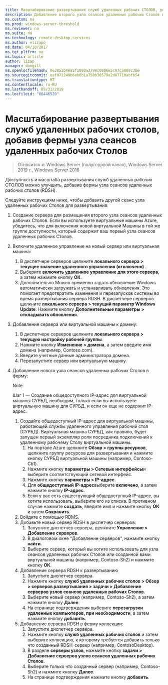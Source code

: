 ```yaml
---
title: Масштабирование развертывания служб удаленных рабочих СТОЛОВ, добавив фермы узла сеансов удаленных рабочих Столов
description: Добавление второго узла сеансов удаленных рабочих Столов в среде служб удаленных рабочих СТОЛОВ.
ms.custom: na
ms.prod: windows-server-threshold
ms.reviewer: na
ms.suite: na
ms.technology: remote-desktop-services
ms.author: elizapo
ms.date: 04/10/2017
ms.tgt_pltfrm: na
ms.topic: article
author: lizap
manager: dongill
ms.openlocfilehash: 0e3852b4ea5f1080a3798c0806e5c87ca808c3be
ms.sourcegitcommit: eaf071249b6eb6b1a758b38579a2d87710abfb54
ms.translationtype: MT
ms.contentlocale: ru-RU
ms.lasthandoff: 05/31/2019
ms.locfileid: "66446520"
---
```

# <a name="scale-out-your-remote-desktop-services-deployment-by-adding-an-rd-session-host-farm"></a>Масштабирование развертывания служб удаленных рабочих столов, добавив фермы узла сеансов удаленных рабочих Столов

>Относится к: Windows Server (полугодовой канал), Windows Server 2019 г., Windows Server 2016

Доступность и масштаба развертывания служб удаленных рабочих СТОЛОВ можно улучшить, добавив фермы узла сеансов удаленных рабочих столов (RDSH).   
  
 
Следуйте инструкциям ниже, чтобы добавить другой сеанс узла удаленных рабочих Столов для развертывания:  
  
1. Создание сервера для размещения второго узла сеансов удаленных рабочих Столов. Если вы используете виртуальные машины Azure, убедитесь, что для включения новой виртуальной Машины в той же группе доступности, который содержит ваш первый узла сеансов удаленных рабочих Столов.
2. Включите удаленное управление на новый сервер или виртуальная машина:
   1. В диспетчере серверов щелкните **локального сервера > текущее значение удаленного управления (отключено)** . 
   2. Выберите **включить удаленное управление для этого сервера**, а затем нажмите кнопку **ОК**. 
   3. Дополнительно Можно временно задать обновление Windows автоматически загружать и устанавливать обновления. Это помогает предотвратить изменения и перезапусков системы во время развертывания сервера RDSH. В диспетчере серверов щелкните **локального сервера > текущий параметр Windows Update**. Нажмите кнопку **Дополнительные параметры > откладывать обновления**. 
3. Добавление сервера или виртуальной машины к домену:
   1. В диспетчере серверов щелкните **локального сервера > текущую настройку рабочей группы**. 
   2. Нажмите кнопку **Изменение > домена**, а затем введите имя домена (например, Contoso.com). 
   3. Введите учетные данные администратора домена. 
   4. Перезапустите сервер или виртуальную машину.
4. Добавление нового узла сеансов удаленных рабочих Столов в ферму:
   >[!NOTE] 
   > Шаг 1 — Создание общедоступного IP-адрес для виртуальной машины СУРБД, необходим, только если вы используете виртуальную машину для СУРБД, и если он еще не содержит IP-адрес.
   
   1. Создайте общедоступный IP-адрес для виртуальной машины, работающей службы удаленного управления рабочий стол (СУРБД). Виртуальная машина СУРБД, как правило, будет запущен первый экземпляр роли посредника подключений к удаленному рабочему Столу виртуальной машины.  
       1. На портале Azure щелкните **Обзор > группы ресурсов**, щелкните группу ресурсов для развертывания и нажмите кнопку СУРБД виртуальной машины (например, Contoso-Cb1).  
       2. Нажмите кнопку **параметры > Сетевые интерфейсы**и выберите соответствующий сетевой интерфейс.   
       3. Нажмите кнопку **параметры > IP-адрес**.
       4. Для **общедоступный IP-адрес**выберите **включено**, а затем нажмите кнопку **IP-адрес**.   
       5. Если у вас есть существующий общедоступный IP-адрес, вы хотите использовать, выберите его из списка. В противном случае нажмите **создать**, введите имя и нажмите кнопку **ОК** и затем **Сохранить**.   
   2. Войдите с помощью RDMS.
   3. Добавьте новый сервер RDSH в диспетчер серверов:   
       1. Запустите диспетчер сервера, щелкните **Управление > Добавление серверов**.   
       2. В диалоговом окне "Добавление серверов", нажмите кнопку **найти**.   
       3. Выберите сервер, который вы хотите использовать для узла сеансов удаленных рабочих Столов или созданной вами виртуальной машины (например, Contoso-Sh2) и нажмите кнопку **ОК**.
   4. Добавление сервера RDSH к развертыванию
       1. Запустите диспетчер сервера.  
       2. Нажмите кнопку **служб удаленных рабочих столов > Обзор > серверов развертывания > задачи > Добавление серверов узлов сеансов удаленных рабочих Столов**.   
       3. Выберите новый сервер (например, Contoso-Sh2), а затем нажмите кнопку **Далее**.  
       4. На странице подтверждения выберите **перезагрузки удаленных компьютеров, при необходимости**, а затем нажмите кнопку **добавить**.   
   5. Добавление сервера RDSH в ферму коллекции:
       1. Запустите диспетчер сервера.   
       2. Нажмите кнопку **служб удаленных рабочих столов** и затем выберите коллекцию, к которому требуется добавить только что созданный RDSH-сервер (например, ContosoDesktop).   
       3. В разделе **серверы узлов**, нажмите кнопку **задачи > Добавление серверов узлов сеансов удаленных рабочих Столов**.   
       4. Выберите только что созданный сервер (например, Contoso-Sh2) и нажмите кнопку **Далее**.   
       5. На странице подтверждения нажмите кнопку **добавить**.   

